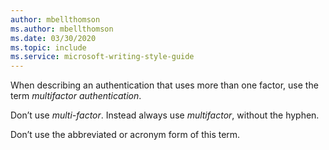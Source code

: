 ```yaml
---
author: mbellthomson
ms.author: mbellthomson
ms.date: 03/30/2020
ms.topic: include
ms.service: microsoft-writing-style-guide
---
```


When describing an authentication that uses more than one factor, use the term *multifactor authentication*. 

Don’t use *multi-factor*. Instead always use *multifactor*, without the hyphen. 

Don’t use the abbreviated or acronym form of this term.
